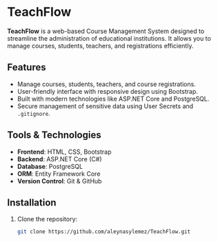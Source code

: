 # TeachFlow

**TeachFlow** is a web-based Course Management System designed to streamline the administration of educational institutions. It allows you to manage courses, students, teachers, and registrations efficiently.

## Features
- Manage courses, students, teachers, and course registrations.
- User-friendly interface with responsive design using Bootstrap.
- Built with modern technologies like ASP.NET Core and PostgreSQL.
- Secure management of sensitive data using User Secrets and `.gitignore`.

## Tools & Technologies
- **Frontend**: HTML, CSS, Bootstrap
- **Backend**: ASP.NET Core (C#)
- **Database**: PostgreSQL
- **ORM**: Entity Framework Core
- **Version Control**: Git & GitHub

## Installation
1. Clone the repository:
   ```bash
   git clone https://github.com/aleynasylemez/TeachFlow.git
